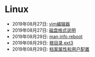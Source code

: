 # Linux  
  * 2019年08月27日: [vim编辑器](./2019-08-27-vim编辑器.md)  
  * 2019年08月27日: [磁盘格式说明](./2019-08-27-磁盘格式说明.md)  
  * 2019年08月29日: [man,info,reboot](./2019-08-29-man,info,reboot.md)  
  * 2019年08月29日: [根目录,ext3](./2019-08-29-根目录,ext3.md)  
  * 2019年08月29日: [档案属性和用户配置](./2019-08-29-档案属性和用户配置.md)  
